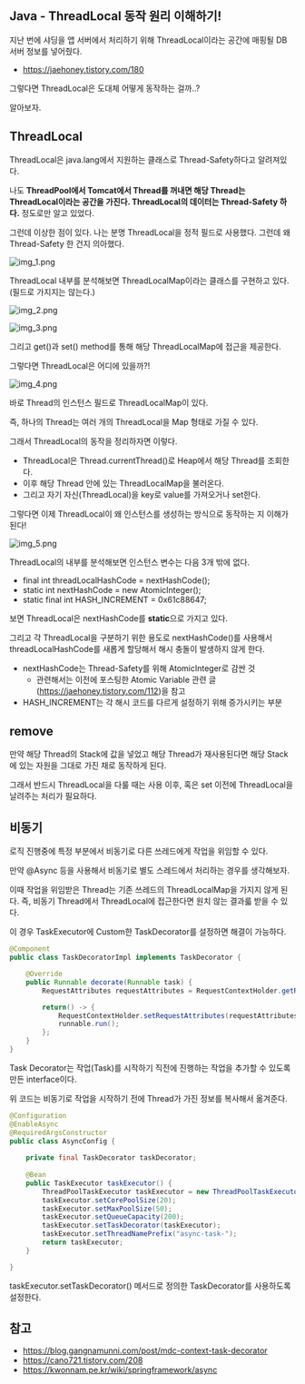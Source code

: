 ## Java - ThreadLocal 동작 원리 이해하기!

지난 번에 샤딩을 앱 서버에서 처리하기 위해 ThreadLocal이라는 공간에 매핑될 DB 서버 정보를 넣어줬다.
- https://jaehoney.tistory.com/180

그렇다면 ThreadLocal은 도대체 어떻게 동작하는 걸까..?

알아보자.

## ThreadLocal

ThreadLocal은 java.lang에서 지원하는 클래스로 Thread-Safety하다고 알려져있다.

나도 **ThreadPool에서 Tomcat에서 Thread를 꺼내면 해당 Thread는 ThreadLocal이라는 공간을 가진다. ThreadLocal의 데이터는 Thread-Safety 하다.** 정도로만 알고 있었다.

그런데 이상한 점이 있다. 나는 분명 ThreadLocal을 정적 필드로 사용했다. 그런데 왜 Thread-Safety 한 건지 의아했다.

![img_1.png](img_1.png)

ThreadLocal 내부를 분석해보면 ThreadLocalMap이라는 클래스를 구현하고 있다. (필드로 가지지는 않는다.)

![img_2.png](img_2.png)

![img_3.png](img_3.png)

그리고 get()과 set() method를 통해 해당 ThreadLocalMap에 접근을 제공한다.

그렇다면 ThreadLocal은 어디에 있을까?!

![img_4.png](img_4.png)

바로 Thread의 인스턴스 필드로 ThreadLocalMap이 있다.

즉, 하나의 Thread는 여러 개의 ThreadLocal을 Map 형태로 가질 수 있다.

그래서 ThreadLocal의 동작을 정리하자면 이렇다.
- ThreadLocal은 Thread.currentThread()로 Heap에서 해당 Thread를 조회한다.
- 이후 해당 Thread 안에 있는 ThreadLocalMap을 불러온다.
- 그리고 자기 자신(ThreadLocal)을 key로 value를 가져오거나 set한다.

그렇다면 이제 ThreadLocal이 왜 인스턴스를 생성하는 방식으로 동작하는 지 이해가 된다!

![img_5.png](img_5.png)

ThreadLocal의 내부를 분석해보면 인스턴스 변수는 다음 3개 밖에 없다.
- final int threadLocalHashCode = nextHashCode();
- static int nextHashCode = new AtomicInteger();
- static final int HASH_INCREMENT = 0x61c88647;

보면 ThreadLocal은 nextHashCode를 **static**으로 가지고 있다.

그리고 각 ThreadLocal을 구분하기 위한 용도로 nextHashCode()를 사용해서 threadLocalHashCode를 새롭게 할당해서 해시 충돌이 발생하지 않게 한다.
- nextHashCode는 Thread-Safety를 위해 AtomicInteger로 감싼 것
  - 관련해서는 이전에 포스팅한 Atomic Variable 관련 글(https://jaehoney.tistory.com/112)을 참고
- HASH_INCREMENT는 각 해시 코드를 다르게 설정하기 위해 증가시키는 부분

## remove

만약 해당 Thread의 Stack에 값을 넣었고 해당 Thread가 재사용된다면 해당 Stack에 있는 자원을 그대로 가진 채로 동작하게 된다.

그래서 반드시 ThreadLocal을 다룰 때는 사용 이후, 혹은 set 이전에 ThreadLocal을 날려주는 처리가 필요하다.

## 비동기

로직 진행중에 특정 부분에서 비동기로 다른 쓰레드에게 작업을 위임할 수 있다.

만약 @Async 등을 사용해서 비동기로 별도 스레드에서 처리하는 경우를 생각해보자.

이때 작업을 위임받은 Thread는 기존 쓰레드의 ThreadLocalMap을 가지지 않게 된다. 즉, 비동기 Thread에서 ThreadLocal에 접근한다면 원치 않는 결과륿 받을 수 있다.

이 경우 TaskExecutor에 Custom한 TaskDecorator를 설정하면 해결이 가능하다.

```java
@Component
public class TaskDecoratorImpl implements TaskDecorator {

    @Override
    public Runnable decorate(Runnable task) {
        RequestAttributes requestAttributes = RequestContextHolder.getRequestAttributes();

        return() -> {
            RequestContextHolder.setRequestAttributes(requestAttributes);
            runnable.run();
        };
    }
}
```

Task Decorator는 작업(Task)를 시작하기 직전에 진행하는 작업을 추가할 수 있도록 만든 interface이다.

위 코드는 비동기로 작업을 시작하기 전에 Thread가 가진 정보를 복사해서 옮겨준다. 

```java
@Configuration
@EnableAsync
@RequiredArgsConstructor
public class AsyncConfig {
    
    private final TaskDecorator taskDecorator;
    
    @Bean 
    public TaskExecutor taskExecutor() {
        ThreadPoolTaskExecutor taskExecutor = new ThreadPoolTaskExecutor();
        taskExecutor.setCorePoolSize(20);
        taskExecutor.setMaxPoolSize(50);
        taskExecutor.setQueueCapacity(200);
        taskExecutor.setTaskDecorator(taskExecutor);
        taskExecutor.setThreadNamePrefix("async-task-");
        return taskExecutor;
    }

}
```
taskExecutor.setTaskDecorator() 메서드로 정의한 TaskDecorator를 사용하도록 설정한다.

## 참고
- https://blog.gangnamunni.com/post/mdc-context-task-decorator 
- https://cano721.tistory.com/208
- https://kwonnam.pe.kr/wiki/springframework/async


